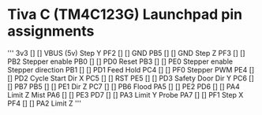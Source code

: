 # Tiva C \(TM4C123G\) Launchpad pin assignments

'''
                  3v3 \[\] \[\] VBUS \(5v\)      Step Y PF2 \[\] \[\] GND
                  PB5 \[\] \[\] GND              Step Z PF3 \[\] \[\] PB2
   Stepper enable PB0 \[\] \[\] PD0 Reset               PB3 \[\] \[\] PE0 Stepper enable
Stepper direction PB1 \[\] \[\] PD1 Feed Hold           PC4 \[\] \[\] PF0
      Stepper PWM PE4 \[\] \[\] PD2 Cycle Start   Dir X PC5 \[\] \[\] RST
                  PE5 \[\] \[\] PD3 Safety Door   Dir Y PC6 \[\] \[\] PB7
                  PB5 \[\] \[\] PE1               Dir Z PC7 \[\] \[\] PB6
            Flood PA5 \[\] \[\] PE2                     PD6 \[\] \[\] PA4 Limit Z
             Mist PA6 \[\] \[\] PE3                     PD7 \[\] \[\] PA3 Limit Y
            Probe PA7 \[\] \[\] PF1 Step X              PF4 \[\] \[\] PA2 Limit Z
'''
